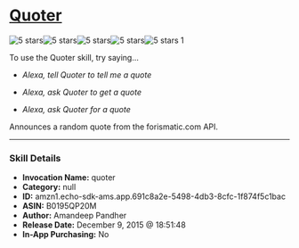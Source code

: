 # [Quoter](http://alexa.amazon.com/#skills/amzn1.echo-sdk-ams.app.691c8a2e-5498-4db3-8cfc-1f874f5c1bac)
![5 stars](../../images/ic_star_black_18dp_1x.png)![5 stars](../../images/ic_star_black_18dp_1x.png)![5 stars](../../images/ic_star_black_18dp_1x.png)![5 stars](../../images/ic_star_black_18dp_1x.png)![5 stars](../../images/ic_star_black_18dp_1x.png) 1

To use the Quoter skill, try saying...

* *Alexa, tell Quoter to tell me a quote*

* *Alexa, ask Quoter to get a quote*

* *Alexa, ask Quoter for a quote*

Announces a random quote from the forismatic.com API.

***

### Skill Details

* **Invocation Name:** quoter
* **Category:** null
* **ID:** amzn1.echo-sdk-ams.app.691c8a2e-5498-4db3-8cfc-1f874f5c1bac
* **ASIN:** B0195QP20M
* **Author:** Amandeep Pandher
* **Release Date:** December 9, 2015 @ 18:51:48
* **In-App Purchasing:** No
